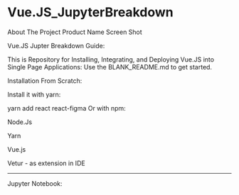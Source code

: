 # Vue.JS_JupyterBreakdown
About The Project
Product Name Screen Shot




Vue.JS Jupter Breakdown Guide:

This is Repository for Installing, Integrating, and Deploying Vue.JS into Single Page Applications:
Use the BLANK_README.md to get started.


Installation
  From Scratch:

Install it with yarn:

yarn add react react-figma
Or with npm:

Node.Js

Yarn

Vue.js

Vetur - as extension in IDE

_________________________________________

Jupyter Notebook:




